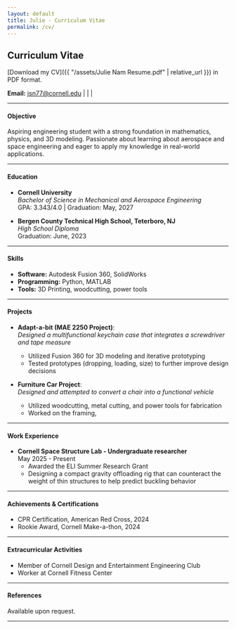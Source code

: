 ```yaml
---
layout: default
title: Julie - Curriculum Vitae
permalink: /cv/
---
```

## Curriculum Vitae

[Download my CV]({{ "/assets/Julie Nam Resume.pdf" | relative_url }}) in PDF format.


**Email:** [jsn77@cornell.edu](mailto:netID@cornell.edu) | | |

---

#### Objective
Aspiring engineering student with a strong foundation in mathematics, physics, and 3D modeling. Passionate about learning about aerospace and space engineering and eager to apply my knowledge in real-world applications.

---

#### Education
- **Cornell University**  
  *Bachelor of Science in Mechanical and Aerospace Engineering*  
  GPA: 3.343/4.0 | Graduation: May, 2027

- **Bergen County Technical High School, Teterboro, NJ**  
  *High School Diploma*  
  Graduation: June, 2023

---

#### Skills
- **Software:** Autodesk Fusion 360, SolidWorks
- **Programming:** Python, MATLAB  
- **Tools:** 3D Printing, woodcutting, power tools 

---

#### Projects
- **Adapt-a-bit (MAE 2250 Project)**:  
  *Designed a multifunctional keychain case that integrates a screwdriver and tape measure*  
  - Utilized Fusion 360 for 3D modeling and iterative prototyping
  - Tested prototypes (dropping, loading, size) to further improve design decisions


- **Furniture Car Project**:  
  *Designed and attempted to convert a chair into a functional vehicle*  
  - Utilized woodcutting, metal cutting, and power tools for fabrication 
  - Worked on the framing, 

---

#### Work Experience
- **Cornell Space Structure Lab - Undergraduate researcher**  
  May 2025 - Present  
  - Awarded the ELI Summer Research Grant
  - Designing a compact gravity offloading rig that can counteract the weight of thin structures to help predict buckling behavior


---

#### Achievements & Certifications
- CPR Certification, American Red Cross, 2024 
- Rookie Award, Cornell Make-a-thon, 2024 

---

#### Extracurricular Activities
- Member of Cornell Design and Entertainment Engineering Club
- Worker at Cornell Fitness Center

---

#### References
Available upon request.

---
